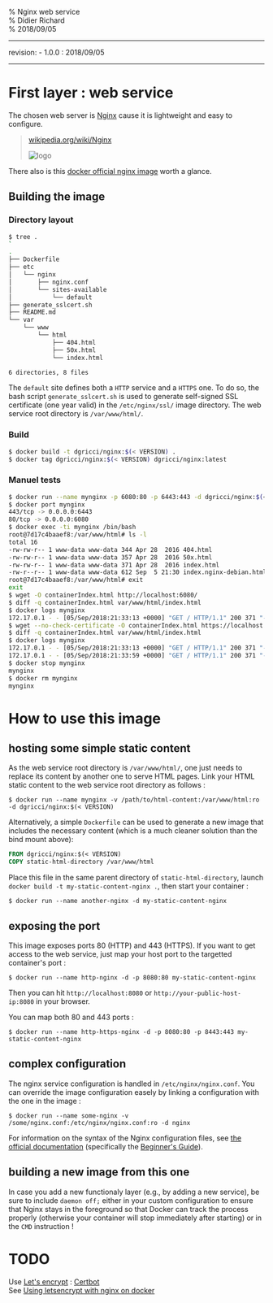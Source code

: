 % Nginx web service  
% Didier Richard  
% 2018/09/05

---

revision:
    - 1.0.0 : 2018/09/05

---

# First layer : web service #

The chosen web server is [Nginx](http://nginx.org) cause it is lightweight and
easy to configure.

> [wikipedia.org/wiki/Nginx](https://en.wikipedia.org/wiki/Nginx)
>
> ![logo](http://nginx.org/nginx.png)

There also is this [docker official nginx image](https://hub.docker.com/_/nginx/) worth a glance.

## Building the image ##

### Directory layout ###

```bash
$ tree .
`
.
├── Dockerfile
├── etc
│   └── nginx
│       ├── nginx.conf
│       └── sites-available
│           └── default
├── generate_sslcert.sh
├── README.md
└── var
    └── www
        └── html
            ├── 404.html
            ├── 50x.html
            └── index.html

6 directories, 8 files
```

The `default` site defines both a `HTTP` service and a `HTTPS` one. To do so,
the bash script `generate_sslcert.sh` is used to generate self-signed SSL
certificate (one year valid) in the `/etc/nginx/ssl/` image directory.
The web service root directory is `/var/www/html/`.

### Build ###

```bash
$ docker build -t dgricci/nginx:$(< VERSION) .
$ docker tag dgricci/nginx:$(< VERSION) dgricci/nginx:latest
```

### Manuel tests ###

```bash
$ docker run --name mynginx -p 6080:80 -p 6443:443 -d dgricci/nginx:$(< VERSION)
$ docker port mynginx
443/tcp -> 0.0.0.0:6443
80/tcp -> 0.0.0.0:6080
$ docker exec -ti mynginx /bin/bash
root@7d17c4baaef8:/var/www/html# ls -l
total 16
-rw-rw-r-- 1 www-data www-data 344 Apr 28  2016 404.html
-rw-rw-r-- 1 www-data www-data 357 Apr 28  2016 50x.html
-rw-rw-r-- 1 www-data www-data 371 Apr 28  2016 index.html
-rw-r--r-- 1 www-data www-data 612 Sep  5 21:30 index.nginx-debian.html
root@7d17c4baaef8:/var/www/html# exit
exit
$ wget -O containerIndex.html http://localhost:6080/
$ diff -q containerIndex.html var/www/html/index.html
$ docker logs mynginx
172.17.0.1 - - [05/Sep/2018:21:33:13 +0000] "GET / HTTP/1.1" 200 371 "-" "Wget/1.19.4 (linux-gnu)" "-"
$ wget --no-check-certificate -O containerIndex.html https://localhost:6443/
$ diff -q containerIndex.html var/www/html/index.html
$ docker logs mynginx
172.17.0.1 - - [05/Sep/2018:21:33:13 +0000] "GET / HTTP/1.1" 200 371 "-" "Wget/1.19.4 (linux-gnu)" "-"
172.17.0.1 - - [05/Sep/2018:21:33:59 +0000] "GET / HTTP/1.1" 200 371 "-" "Wget/1.19.4 (linux-gnu)" "-"
$ docker stop mynginx
mynginx
$ docker rm mynginx
mynginx
```

# How to use this image #

## hosting some simple static content ##

As the web service root directory is `/var/www/html/`, one just needs to
replace its content by another one to serve HTML pages. Link your HTML static
content to the web service root directory as follows :

```console
$ docker run --name mynginx -v /path/to/html-content:/var/www/html:ro -d dgricci/nginx:$(< VERSION)
```

Alternatively, a simple `Dockerfile` can be used to generate a new image that
includes the necessary content (which is a much cleaner solution than the bind
mount above):

```dockerfile
FROM dgricci/nginx:$(< VERSION)
COPY static-html-directory /var/www/html
```

Place this file in the same parent directory of `static-html-directory`,
launch `docker build -t my-static-content-nginx .`, then start your container :

```console
$ docker run --name another-nginx -d my-static-content-nginx
```

## exposing the port ##

This image exposes ports 80 (HTTP) and 443 (HTTPS). If you want to get access
to the web service, just map your host port to the targetted container's port
:

```console
$ docker run --name http-nginx -d -p 8080:80 my-static-content-nginx
```

Then you can hit `http://localhost:8080` or `http://your-public-host-ip:8080` in your
browser.

You can map both 80 and 443 ports :

```console
$ docker run --name http-https-nginx -d -p 8080:80 -p 8443:443 my-static-content-nginx
```

## complex configuration ##

The nginx service configuration is handled in `/etc/nginx/nginx.conf`. You can
override the image configuration easely by linking a configuration with the
one in the image :

```console
$ docker run --name some-nginx -v /some/nginx.conf:/etc/nginx/nginx.conf:ro -d nginx
```

For information on the syntax of the Nginx configuration files, see [the official documentation](http://nginx.org/en/docs/)
(specifically the [Beginner's Guide](http://nginx.org/en/docs/beginners_guide.html#conf_structure)).

## building a new image from this one ##

In case you add a new functionaly layer (e.g., by adding a new service), be
sure to include `daemon off;` either in your custom configuration to ensure that
Nginx stays in the foreground so that Docker can track the process properly
(otherwise your container will stop immediately after starting) or in the
`CMD` instruction !

# TODO #

Use [Let's encrypt](https://letsencrypt.org/) : [Certbot](https://github.com/certbot/certbot)  
See [Using letsencrypt with nginx on docker](https://blog.nbellocam.me/2016/03/10/letsencrypt-and-nginx-on-docker/)

